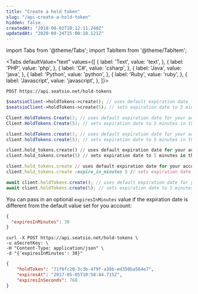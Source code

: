 ```yaml
---
title: "Create a hold token"
slug: "/api-create-a-hold-token"
hidden: false
createdAt: "2018-08-02T10:12:11.240Z"
updatedAt: "2020-09-24T15:00:18.121Z"
---
```


import Tabs from '@theme/Tabs';
import TabItem from '@theme/TabItem';




<Tabs 
  defaultValue="text"
  values={[
{ label: 'Text', value: 'text', },
{ label: 'PHP', value: 'php', },
{ label: 'C#', value: 'csharp', },
{ label: 'Java', value: 'java', },
{ label: 'Python', value: 'python', },
{ label: 'Ruby', value: 'ruby', },
{ label: 'Javascript', value: 'javascript', },
]}>
<TabItem value='text'>

```text
POST https://api.seatsio.net/hold-tokens
```

</TabItem>
<TabItem value='php'>

```php
$seatsioClient->holdTokens->create(); // uses default expiration date for your account
$seatsioClient->holdTokens->create(5); // sets expiration date to 5 minutes in the future
```

</TabItem>
<TabItem value='csharp'>

```csharp
Client.HoldTokens.Create(); // uses default expiration date for your account
Client.HoldTokens.Create(5); // sets expiration date to 5 minutes in the future
```

</TabItem>
<TabItem value='java'>

```java
client.holdTokens.create(); // uses default expiration date for your account
client.holdTokens.create(5); // sets expiration date to 5 minutes in the future
```

</TabItem>
<TabItem value='python'>

```python
client.hold_tokens.create() // uses default expiration date for your account
client.hold_tokens.create(5) // sets expiration date to 5 minutes in the future
```

</TabItem>
<TabItem value='ruby'>

```ruby
client.hold_tokens.create // uses default expiration date for your account
client.hold_tokens.create :expire_in_minutes 5 // sets expiration date to 5 minutes in the future
```

</TabItem>
<TabItem value='javascript'>

```javascript
await client.holdTokens.create(); // uses default expiration date for your account
await client.holdTokens.create(5); // sets expiration date to 5 minutes in the future
```

</TabItem>
</Tabs>



You can pass in an optional `expiresInMinutes` value if the expiration date is different from the default value set for you account:

```json
{
  "expiresInMinutes": 30
}
```



```text
curl -X POST https://api.seatsio.net/hold-tokens \
-u aSecretKey: \
-H "Content-Type: application/json" \
-d "{'expiresInMinutes': 30}"
```



```json
{    
    "holdToken": "71f0fc20-3c3b-4f9f-a38b-ed350ba564e7",
    "expiresAt": "2017-05-05T10:58:44.715Z",
    "expiresInSeconds": 768
}
```

